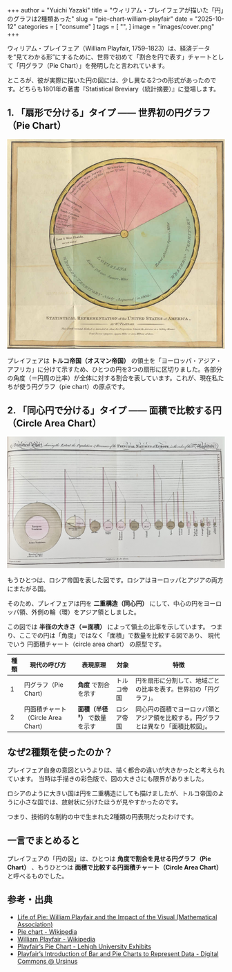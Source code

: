 +++
author = "Yuichi Yazaki"
title = "ウィリアム・プレイフェアが描いた「円」のグラフは2種類あった"
slug = "pie-chart-william-playfair"
date = "2025-10-12"
categories = [
    "consume"
]
tags = [
    "",
]
image = "images/cover.png"
+++

ウィリアム・プレイフェア（William Playfair, 1759–1823）は、経済データを“見てわかる形”にするために、世界で初めて「割合を円で表す」チャートとして「円グラフ（Pie Chart）」を発明したと言われています。

ところが、彼が実際に描いた円の図には、少し異なる2つの形式があったのです。どちらも1801年の著書『Statistical Breviary（統計摘要）』に登場します。

<!--more-->


## 1. 「扇形で分ける」タイプ —— 世界初の円グラフ（Pie Chart）

![](images/Playfair-pie-chairt-1.png)

プレイフェアは **トルコ帝国（オスマン帝国）** の領土を「ヨーロッパ・アジア・アフリカ」に分けて示すため、ひとつの円を3つの扇形に区切りました。各部分の角度（＝円周の比率）が全体に対する割合を表しています。これが、現在私たちが使う円グラフ（pie chart）の原点です。


## 2. 「同心円で分ける」タイプ —— 面積で比較する円（Circle Area Chart）

![](images/Playfair-pie-chairt-2.png)

もうひとつは、ロシア帝国を表した図です。ロシアはヨーロッパとアジアの両方にまたがる国。

そのため、プレイフェアは円を **二重構造（同心円）** にして、中心の円をヨーロッパ領、外側の輪（環）をアジア領としました。

この図では **半径の大きさ（＝面積）** によって領土の比率を示しています。
つまり、ここでの円は「角度」ではなく「面積」で数量を比較する図であり、
現代でいう 円面積チャート（circle area chart） の原型です。


| 種類 | 現代の呼び方 | 表現原理 | 対象 | 特徴 |
|------|---------------|------------|------|------|
| 1 | 円グラフ（Pie Chart） | **角度** で割合を示す | トルコ帝国 | 円を扇形に分割して、地域ごとの比率を表す。世界初の「円グラフ」。 |
| 2 | 円面積チャート（Circle Area Chart） | **面積（半径²）** で数量を示す | ロシア帝国 | 同心円の面積でヨーロッパ領とアジア領を比較する。円グラフとは異なり「面積比較図」。 |



## なぜ2種類を使ったのか？

プレイフェア自身の意図というよりは、描く都合の違いが大きかったと考えられています。
当時は手描きの彩色版で、図の大きさにも限界がありました。

ロシアのように大きい国は円を二重構造にしても描けましたが、トルコ帝国のように小さな国では、放射状に分けたほうが見やすかったのです。

つまり、技術的な制約の中で生まれた2種類の円表現だったわけです。


## 一言でまとめると

プレイフェアの「円の図」は、ひとつは **角度で割合を見せる円グラフ（Pie Chart）** 、もうひとつは **面積で比較する円面積チャート（Circle Area Chart）** と呼べるものでした。



## 参考・出典

- [Life of Pie: William Playfair and the Impact of the Visual (Mathematical Association)](https://m-a.org.uk/resources/PE4LifeofPie.pdf)
- [Pie chart - Wikipedia](https://en.wikipedia.org/wiki/Pie_chart)
- [William Playfair - Wikipedia](https://en.wikipedia.org/wiki/William_Playfair)
- [Playfair’s Pie Chart - Lehigh University Exhibits](https://exhibits.lib.lehigh.edu/exhibits/show/data_visualization/case_one/playfair)
- [Playfair’s Introduction of Bar and Pie Charts to Represent Data - Digital Commons @ Ursinus](https://digitalcommons.ursinus.edu/cgi/viewcontent.cgi?article=1005&context=triumphs_statistics)
